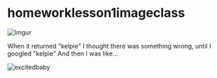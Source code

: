 # homeworklesson1imageclass

![Imgur](https://i.imgur.com/KJg6fPB.png)

When it returned "kelpie" I thought there was something wrong, until I googled "kelpie" And then I was like...

![excitedbaby](https://media.giphy.com/media/DqQhFf7nje2k0/giphy.gif)
